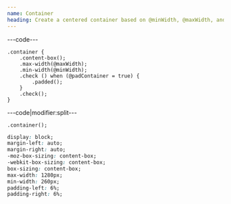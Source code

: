 ```yaml
---
name: Container
heading: Create a centered container based on @minWidth, @maxWidth, and @padContainer
---
```


---code---

```less
.container {
	.content-box();
	.max-width(@maxWidth);
	.min-width(@minWidth);
	.check () when (@padContainer = true) {
		.padded();
	}
	.check();
}
```

---code|modifier:split---

```less
.container();
```

```css
display: block;
margin-left: auto;
margin-right: auto;
-moz-box-sizing: content-box;
-webkit-box-sizing: content-box;
box-sizing: content-box;
max-width: 1280px;
min-width: 260px;
padding-left: 6%;
padding-right: 6%;
```